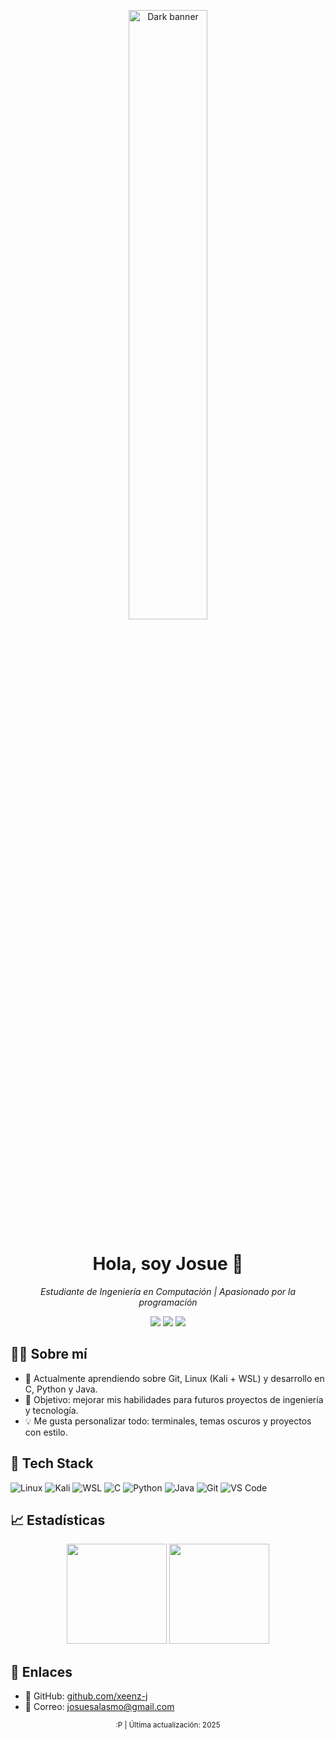 
<p align="center">
  <picture>
    <source media="https://images.unsplash.com/photo-1626450429795-a3ba2964ef7f?q=80&w=1170&auto=format&fit=crop&ixlib=rb-4.1.0&ixid=M3wxMjA3fDB8MHxwaG90by1wYWdlfHx8fGVufDB8fHx8fA%3D%3D">
    <source media="https://images.unsplash.com/photo-1626450429795-a3ba2964ef7f?q=80&w=1170&auto=format&fit=crop&ixlib=rb-4.1.0&ixid=M3wxMjA3fDB8MHxwaG90by1wYWdlfHx8fGVufDB8fHx8fA%3D%3D">
    <img alt="Dark banner" src="https://images.unsplash.com/photo-1626450429795-a3ba2964ef7f?q=80&w=1170&auto=format&fit=crop&ixlib=rb-4.1.0&ixid=M3wxMjA3fDB8MHxwaG90by1wYWdlfHx8fGVufDB8fHx8fA%3D%3D" width="50%">
  </picture>
</p>

<h1 align="center">Hola, soy <b>Josue</b> 👋</h1>

<p align="center">
  <em>Estudiante de Ingeniería en Computación | Apasionado por la programación</em>
</p>

<p align="center">
  <a href="https://github.com/xeenz-j?tab=followers"><img src="https://img.shields.io/github/followers/xeenz-j?style=for-the-badge&logo=github" /></a>
  <a href="https://github.com/xeenz-j"><img src="https://img.shields.io/badge/Theme-Dark-1f2937?style=for-the-badge" /></a>
  <a href="mailto:josuesalasmo@gmail.com"><img src="https://img.shields.io/badge/Contacto-Email-blue?style=for-the-badge" /></a>
</p>

## 🧑‍💻 Sobre mí
- 🔭 Actualmente aprendiendo sobre Git, Linux (Kali + WSL) y desarrollo en C, Python y Java.  
- 🎯 Objetivo: mejorar mis habilidades para futuros proyectos de ingeniería y tecnología.  
- 💡 Me gusta personalizar todo: terminales, temas oscuros y proyectos con estilo.  
  

## 🧰 Tech Stack
<p>
  <img alt="Linux" src="https://img.shields.io/badge/Linux-0f172a?style=for-the-badge&logo=linux&logoColor=white" />
  <img alt="Kali" src="https://img.shields.io/badge/Kali%20Linux-0f172a?style=for-the-badge&logo=kalilinux&logoColor=white" />
  <img alt="WSL" src="https://img.shields.io/badge/WSL-0f172a?style=for-the-badge&logo=windows-terminal&logoColor=white" />
  <img alt="C" src="https://img.shields.io/badge/C-0f172a?style=for-the-badge&logo=c&logoColor=white" />
  <img alt="Python" src="https://img.shields.io/badge/Python-0f172a?style=for-the-badge&logo=python&logoColor=white" />
  <img alt="Java" src="https://img.shields.io/badge/Java-0f172a?style=for-the-badge&logo=openjdk&logoColor=white" />
  <img alt="Git" src="https://img.shields.io/badge/Git-0f172a?style=for-the-badge&logo=git&logoColor=white" />
  <img alt="VS Code" src="https://img.shields.io/badge/VS%20Code-0f172a?style=for-the-badge&logo=visualstudiocode&logoColor=white" />
</p>

## 📈 Estadísticas
<p align="center">
  <img height="160" src="https://github-readme-stats.vercel.app/api?username=xeenz-j&show_icons=true&theme=tokyonight&hide_border=true" />
  <img height="160" src="https://github-readme-streak-stats.herokuapp.com/?user=xeenz-j&theme=tokyonight&hide_border=true" />
</p>

## 🔗 Enlaces
- 💼 GitHub: [github.com/xeenz-j](https://github.com/xeenz-j)  
- 📧 Correo: [josuesalasmo@gmail.com](mailto:josuesalasmo@gmail.com)

<p align="center">
  <sub> :P | Última actualización: 2025</sub>
</p>
